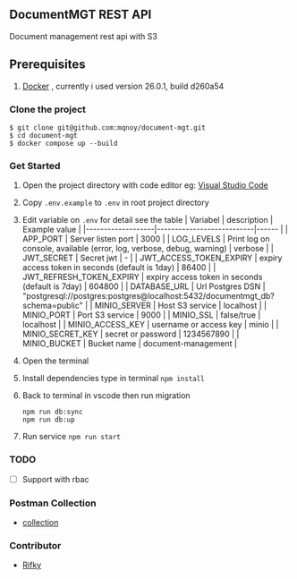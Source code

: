 ## DocumentMGT REST API
Document management rest api with S3



## Prerequisites

1. [Docker](https://docs.docker.com/get-docker/) , currently i used version 26.0.1, build d260a54


### Clone the project

```
$ git clone git@github.com:mqnoy/document-mgt.git
$ cd document-mgt
$ docker compose up --build
```



### Get Started
1. Open the project directory with code editor eg: [Visual Studio Code](https://code.visualstudio.com/download)
1. Copy `.env.example` to `.env` in root project directory
1. Edit variable on `.env` for detail see the table
   | Variabel          |        description        |  Example value |
   |-------------------|---------------------------|------    |
   | APP_PORT          |  Server listen port       |  3000 |
   | LOG_LEVELS        |  Print log on console, available (error, log, verbose, debug, warning)    |  verbose |
   | JWT_SECRET        | Secret jwt                |  - |
   | JWT_ACCESS_TOKEN_EXPIRY        | expiry access token in seconds (default is 1day)               |    86400 |
   | JWT_REFRESH_TOKEN_EXPIRY    | expiry access token in seconds (default is 7day)                 |    604800 |
   | DATABASE_URL    | Url Postgres DSN       |    "postgresql://postgres:postgres@localhost:5432/documentmgt_db?schema=public" |
   | MINIO_SERVER     | Host S3 service             |    localhost |
   | MINIO_PORT     | Port S3 service             |    9000 |
   | MINIO_SSL     | false/true             |    localhost |
   | MINIO_ACCESS_KEY     | username or access key             |    minio |
   | MINIO_SECRET_KEY     | secret or password             |    1234567890 |
   | MINIO_BUCKET     | Bucket name             |    document-management |

1. Open the terminal 
1. Install dependencies type in terminal `npm install`
1. Back to terminal in vscode then run migration 
   ```
   npm run db:sync
   npm run db:up
   ```
1. Run service `npm run start`


### TODO 
- [ ] Support with rbac


### Postman Collection
- [collection](https://www.postman.com/imzalab-preview/workspace/team-workspace/collection/32128861-aaf19ed1-5531-4038-b843-912c585092a1?action=share&creator=32128861&active-environment=32128861-db03591a-0eb3-479f-ac95-2ac962a758c7)


### Contributor
- [Rifky](https://github.com/mqnoy/)